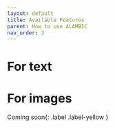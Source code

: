 ```yaml
---
layout: default 
title: Available Features 
parent: How to use ALAMBIC 
nav_order: 3
---
```


# For text

# For images

Coming soon{: .label .label-yellow }